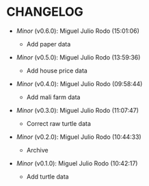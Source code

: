 # CHANGELOG

- *Minor* (v0.6.0): Miguel Julio Rodo (15:01:06)
  - Add paper data

- *Minor* (v0.5.0): Miguel Julio Rodo (13:59:36)
  - Add house price data

- *Minor* (v0.4.0): Miguel Julio Rodo (09:58:44)
  - Add mali farm data

- *Minor* (v0.3.0): Miguel Julio Rodo (11:07:47)
  - Correct raw turtle data

- *Minor* (v0.2.0): Miguel Julio Rodo (10:44:33)
  - Archive

- *Minor* (v0.1.0): Miguel Julio Rodo (10:42:17)
  - Add turtle data

